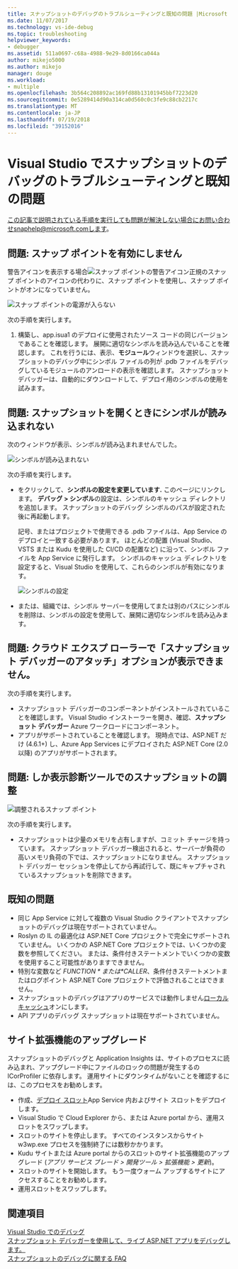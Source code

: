 ```yaml
---
title: スナップショットのデバッグのトラブルシューティングと既知の問題 |Microsoft Docs
ms.date: 11/07/2017
ms.technology: vs-ide-debug
ms.topic: troubleshooting
helpviewer_keywords:
- debugger
ms.assetid: 511a0697-c68a-4988-9e29-8d0166ca044a
author: mikejo5000
ms.author: mikejo
manager: douge
ms.workload:
- multiple
ms.openlocfilehash: 3b564c208892ac169fd88b13101945bbf7223d20
ms.sourcegitcommit: 0e5289414d90a314ca0d560c0c3fe9c88cb2217c
ms.translationtype: MT
ms.contentlocale: ja-JP
ms.lasthandoff: 07/19/2018
ms.locfileid: "39152016"
---
```

# <a name="troubleshooting-and-known-issues-for-snapshot-debugging-in-visual-studio"></a>Visual Studio でスナップショットのデバッグのトラブルシューティングと既知の問題

この記事で説明されている手順を実行しても問題が解決しない場合にお問い合わせsnaphelp@microsoft.comします。

## <a name="issue-snappoint-does-not-turn-on"></a>問題: スナップ ポイントを有効にしません

警告アイコンを表示する場合![スナップ ポイントの警告アイコン](../debugger/media/snapshot-troubleshooting-snappoint-warning-icon.png "スナップ ポイントの警告アイコン")正規のスナップ ポイントのアイコンの代わりに、スナップ ポイントを使用し、スナップ ポイントがオンになっていません。

![スナップ ポイントの電源が入らない](../debugger/media/snapshot-troubleshooting-dont-turn-on.png "スナップ ポイントを有効にしません")

次の手順を実行します。

1. 構築し、app.isua1 のデプロイに使用されたソース コードの同じバージョンであることを確認します。 展開に適切なシンボルを読み込んでいることを確認します。 これを行うには、表示、**モジュール**ウィンドウを選択し、スナップショットのデバッグ中にシンボル ファイルの列が .pdb ファイルをデバッグしているモジュールのアンロードの表示を確認します。 スナップショット デバッガーは、自動的にダウンロードして、デプロイ用のシンボルの使用を試みます。

## <a name="issue-symbols-do-not-load-when-i-open-a-snapshot"></a>問題: スナップショットを開くときにシンボルが読み込まれない

次のウィンドウが表示、シンボルが読み込まれませんでした。

![シンボルが読み込まれない](../debugger/media/snapshot-troubleshooting-symbols-wont-load.png "シンボルが読み込まれない")

次の手順を実行します。

- をクリックして、**シンボルの設定を変更しています.** このページにリンクします。 **デバッグ > シンボル**の設定は、シンボルのキャッシュ ディレクトリを追加します。 スナップショットのデバッグ シンボルのパスが設定された後に再起動します。

   記号、またはプロジェクトで使用できる .pdb ファイルは、App Service のデプロイと一致する必要があります。 ほとんどの配置 (Visual Studio、VSTS または Kudu を使用した CI/CD の配置など) に沿って、シンボル ファイルを App Service に発行します。 シンボルのキャッシュ ディレクトリを設定すると、Visual Studio を使用して、これらのシンボルが有効になります。

   ![シンボルの設定](../debugger/media/snapshot-troubleshooting-symbol-settings.png "シンボルの設定")

- または、組織では、シンボル サーバーを使用してまたは別のパスにシンボルを削除は、シンボルの設定を使用して、展開に適切なシンボルを読み込みます。

## <a name="issue-i-cannot-see-the-attach-snapshot-debugger-option-in-the-cloud-explorer"></a>問題: クラウド エクスプ ローラーで「スナップショット デバッガーのアタッチ」オプションが表示できません。

次の手順を実行します。

- スナップショット デバッガーのコンポーネントがインストールされていることを確認します。 Visual Studio インストーラーを開き、確認、**スナップショット デバッガー** Azure ワークロードにコンポーネント。
- アプリがサポートされていることを確認します。 現時点では、ASP.NET だけ (4.6.1+) し、Azure App Services にデプロイされた ASP.NET Core (2.0 以降) のアプリがサポートされます。

## <a name="issue-i-only-see-throttled-snapshots-in-the-diagnostic-tools"></a>問題: しか表示診断ツールでのスナップショットの調整

![調整されるスナップ ポイント](../debugger/media/snapshot-troubleshooting-throttled-snapshots.png "スナップ ポイントのスロットル")

次の手順を実行します。

- スナップショットは少量のメモリを占有しますが、コミット チャージを持っています。 スナップショット デバッガー検出されると、サーバーが負荷の高いメモリ負荷の下では、スナップショットになりません。 スナップショット デバッガー セッションを停止してから再試行して、既にキャプチャされているスナップショットを削除できます。

## <a name="known-issues"></a>既知の問題

- 同じ App Service に対して複数の Visual Studio クライアントでスナップショットのデバッグは現在サポートされていません。
- Roslyn の IL の最適化は ASP.NET Core プロジェクトで完全にサポートされていません。 いくつかの ASP.NET Core プロジェクトでは、いくつかの変数を参照してください。 または、条件付きステートメントでいくつかの変数を使用すること可能性がありますできません。 
- 特別な変数など *$FUNCTION*または *$CALLER*、条件付きステートメントまたはログポイント ASP.NET Core プロジェクトで評価されることはできません。
- スナップショットのデバッグはアプリのサービスでは動作しません[ローカル キャッシュ](/azure/app-service/app-service-local-cache)オンにします。
- API アプリのデバッグ スナップショットは現在サポートされていません。

## <a name="site-extension-upgrade"></a>サイト拡張機能のアップグレード

スナップショットのデバッグと Application Insights は、サイトのプロセスに読み込まれ、アップグレード中にファイルのロックの問題が発生するの ICorProfiler に依存します。 運用サイトにダウンタイムがないことを確認するには、このプロセスをお勧めします。

- 作成、[デプロイ スロット](/azure/app-service/web-sites-staged-publishing)App Service 内およびサイト スロットをデプロイします。
- Visual Studio で Cloud Explorer から、または Azure portal から、運用スロットをスワップします。
- スロットのサイトを停止します。 すべてのインスタンスからサイト w3wp.exe プロセスを強制終了には数秒かかります。
- Kudu サイトまたは Azure portal からのスロットのサイト拡張機能のアップグレード (*アプリ サービス ブレード > 開発ツール > 拡張機能 > 更新*)。
- スロットのサイトを開始します。 もう一度ウォーム アップするサイトにアクセスすることをお勧めします。
- 運用スロットをスワップします。

## <a name="see-also"></a>関連項目

[Visual Studio でのデバッグ](../debugger/index.md)  
[スナップショット デバッガーを使用して、ライブ ASP.NET アプリをデバッグします。](../debugger/debug-live-azure-applications.md)  
[スナップショットのデバッグに関する FAQ](../debugger/debug-live-azure-apps-faq.md)  
